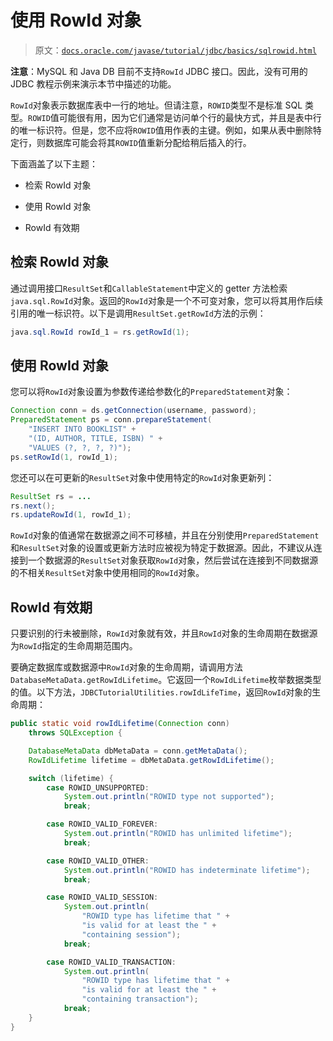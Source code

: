 # 使用 RowId 对象

> 原文：[`docs.oracle.com/javase/tutorial/jdbc/basics/sqlrowid.html`](https://docs.oracle.com/javase/tutorial/jdbc/basics/sqlrowid.html)

**注意**：MySQL 和 Java DB 目前不支持`RowId` JDBC 接口。因此，没有可用的 JDBC 教程示例来演示本节中描述的功能。

`RowId`对象表示数据库表中一行的地址。但请注意，`ROWID`类型不是标准 SQL 类型。`ROWID`值可能很有用，因为它们通常是访问单个行的最快方式，并且是表中行的唯一标识符。但是，您不应将`ROWID`值用作表的主键。例如，如果从表中删除特定行，则数据库可能会将其`ROWID`值重新分配给稍后插入的行。

下面涵盖了以下主题：

+   检索 RowId 对象

+   使用 RowId 对象

+   RowId 有效期

## 检索 RowId 对象

通过调用接口`ResultSet`和`CallableStatement`中定义的 getter 方法检索`java.sql.RowId`对象。返回的`RowId`对象是一个不可变对象，您可以将其用作后续引用的唯一标识符。以下是调用`ResultSet.getRowId`方法的示例：

```java
java.sql.RowId rowId_1 = rs.getRowId(1);

```

## 使用 RowId 对象

您可以将`RowId`对象设置为参数传递给参数化的`PreparedStatement`对象：

```java
Connection conn = ds.getConnection(username, password);
PreparedStatement ps = conn.prepareStatement(
    "INSERT INTO BOOKLIST" +
    "(ID, AUTHOR, TITLE, ISBN) " +
    "VALUES (?, ?, ?, ?)");
ps.setRowId(1, rowId_1);

```

您还可以在可更新的`ResultSet`对象中使用特定的`RowId`对象更新列：

```java
ResultSet rs = ...
rs.next();
rs.updateRowId(1, rowId_1);

```

`RowId`对象的值通常在数据源之间不可移植，并且在分别使用`PreparedStatement`和`ResultSet`对象的设置或更新方法时应被视为特定于数据源。因此，不建议从连接到一个数据源的`ResultSet`对象获取`RowId`对象，然后尝试在连接到不同数据源的不相关`ResultSet`对象中使用相同的`RowId`对象。

## RowId 有效期

只要识别的行未被删除，`RowId`对象就有效，并且`RowId`对象的生命周期在数据源为`RowId`指定的生命周期范围内。

要确定数据库或数据源中`RowId`对象的生命周期，请调用方法`DatabaseMetaData.getRowIdLifetime`。它返回一个`RowIdLifetime`枚举数据类型的值。以下方法，`JDBCTutorialUtilities.rowIdLifeTime`，返回`RowId`对象的生命周期：

```java
public static void rowIdLifetime(Connection conn)
    throws SQLException {

    DatabaseMetaData dbMetaData = conn.getMetaData();
    RowIdLifetime lifetime = dbMetaData.getRowIdLifetime();

    switch (lifetime) {
        case ROWID_UNSUPPORTED:
            System.out.println("ROWID type not supported");
            break;

        case ROWID_VALID_FOREVER:
            System.out.println("ROWID has unlimited lifetime");
            break;

        case ROWID_VALID_OTHER:
            System.out.println("ROWID has indeterminate lifetime");
            break;

        case ROWID_VALID_SESSION:
            System.out.println(
                "ROWID type has lifetime that " +
                "is valid for at least the " +
                "containing session");
            break;

        case ROWID_VALID_TRANSACTION:
            System.out.println(
                "ROWID type has lifetime that " +
                "is valid for at least the " +
                "containing transaction");
            break;
    }
}

```
